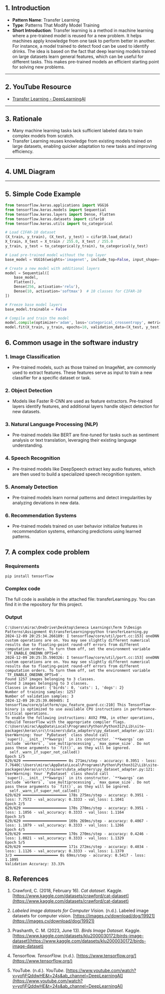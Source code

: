 ## 1. Introduction
- **Pattern Name**: Transfer Learning  
- **Type**: Patterns That Modify Model Training
- **Short Introduction**: Transfer learning is a method in machine learning where a pre-trained model is reused for a new problem. It helps machines apply knowledge from one task to perform better in another. For instance, a model trained to detect food can be used to identify drinks. The idea is based on the fact that deep learning models trained on large datasets learn general features, which can be useful for different tasks. This makes pre-trained models an efficient starting point for solving new problems.

---

## 2. YouTube Resource
- [Transfer Learning - DeepLearningAI](https://www.youtube.com/watch?v=yofjFQddwHE&t=24s&ab_channel=DeepLearningAI)

---

## 3. Rationale
- Many machine learning tasks lack sufficient labeled data to train complex models from scratch.  
- Transfer Learning reuses knowledge from existing models trained on large datasets, enabling quicker adaptation to new tasks and improving efficiency.

---

## 4. UML Diagram

---

## 5. Simple Code Example
```python
from tensorflow.keras.applications import VGG16
from tensorflow.keras.models import Sequential
from tensorflow.keras.layers import Dense, Flatten
from tensorflow.keras.datasets import cifar10
from tensorflow.keras.utils import to_categorical

# Load CIFAR-10 dataset
(X_train, y_train), (X_test, y_test) = cifar10.load_data()
X_train, X_test = X_train / 255.0, X_test / 255.0
y_train, y_test = to_categorical(y_train), to_categorical(y_test)

# Load pre-trained model without the top layer
base_model = VGG16(weights='imagenet', include_top=False, input_shape=(32, 32, 3))

# Create a new model with additional layers
model = Sequential([
    base_model,
    Flatten(),
    Dense(256, activation='relu'),
    Dense(10, activation='softmax')  # 10 classes for CIFAR-10
])

# Freeze base model layers
base_model.trainable = False

# Compile and train the model
model.compile(optimizer='adam', loss='categorical_crossentropy', metrics=['accuracy'])
model.fit(X_train, y_train, epochs=10, validation_data=(X_test, y_test))
```
## 6. Common usage in the software industry 
### 1. **Image Classification**
- Pre-trained models, such as those trained on ImageNet, are commonly used to extract features. These features serve as input to train a new classifier for a specific dataset or task.

### 2. **Object Detection**
- Models like Faster R-CNN are used as feature extractors. Pre-trained layers identify features, and additional layers handle object detection for new datasets.

### 3. **Natural Language Processing (NLP)**
- Pre-trained models like BERT are fine-tuned for tasks such as sentiment analysis or text translation, leveraging their existing language understanding.

### 4. **Speech Recognition**
- Pre-trained models like DeepSpeech extract key audio features, which are then used to build a specialized speech recognition system.

### 5. **Anomaly Detection**
- Pre-trained models learn normal patterns and detect irregularities by analyzing deviations in new data.

### 6. **Recommendation Systems**
- Pre-trained models trained on user behavior initialize features in recommendation systems, enhancing predictions using learned patterns.

## 7. A complex code problem
### Requirements
```
pip install tensorflow
```

### Complex code
The full code is available in the attached file: transferLearning.py. You can find it in the repository for this project.

### Output
```
C:\Users\mirac\OneDrive\Desktop\Seneca Learnings\Term 5\Design Patterns\Assignment 6\transferLearning>python transferLearning.py
2024-12-09 20:25:34.266189: I tensorflow/core/util/port.cc:153] oneDNN custom operations are on. You may see slightly different numerical results due to floating-point round-off errors from different computation orders. To turn them off, set the environment variable `TF_ENABLE_ONEDNN_OPTS=0`.
2024-12-09 20:25:35.590326: I tensorflow/core/util/port.cc:153] oneDNN custom operations are on. You may see slightly different numerical results due to floating-point round-off errors from different computation orders. To turn them off, set the environment variable `TF_ENABLE_ONEDNN_OPTS=0`.
Found 1257 images belonging to 3 classes.
Found 3 images belonging to 3 classes.
Classes in dataset: {'birds': 0, 'cats': 1, 'dogs': 2}
Number of training samples: 1257
Number of validation samples: 3
2024-12-09 20:25:39.069405: I tensorflow/core/platform/cpu_feature_guard.cc:210] This TensorFlow binary is optimized to use available CPU instructions in performance-critical operations.
To enable the following instructions: AVX2 FMA, in other operations, rebuild TensorFlow with the appropriate compiler flags.
C:\Users\mirac\AppData\Local\Programs\Python\Python312\Lib\site-packages\keras\src\trainers\data_adapters\py_dataset_adapter.py:121: UserWarning: Your `PyDataset` class should call `super().__init__(**kwargs)` in its constructor. `**kwargs` can include `workers`, `use_multiprocessing`, `max_queue_size`. Do not pass these arguments to `fit()`, as they will be ignored.
  self._warn_if_super_not_called()
Epoch 1/5
629/629 ━━━━━━━━━━━━━━━━━━━━ 0s 271ms/step - accuracy: 0.3951 - loss: 7.7640C:\Users\mirac\AppData\Local\Programs\Python\Python312\Lib\site-packages\keras\src\trainers\data_adapters\py_dataset_adapter.py:121: UserWarning: Your `PyDataset` class should call `super().__init__(**kwargs)` in its constructor. `**kwargs` can include `workers`, `use_multiprocessing`, `max_queue_size`. Do not pass these arguments to `fit()`, as they will be ignored.
  self._warn_if_super_not_called()
629/629 ━━━━━━━━━━━━━━━━━━━━ 178s 275ms/step - accuracy: 0.3951 - loss: 7.7572 - val_accuracy: 0.3333 - val_loss: 1.1041
Epoch 2/5
629/629 ━━━━━━━━━━━━━━━━━━━━ 170s 270ms/step - accuracy: 0.3951 - loss: 1.1056 - val_accuracy: 0.3333 - val_loss: 1.1164
Epoch 3/5
629/629 ━━━━━━━━━━━━━━━━━━━━ 169s 269ms/step - accuracy: 0.4067 - loss: 1.1079 - val_accuracy: 0.3333 - val_loss: 1.1266
Epoch 4/5
629/629 ━━━━━━━━━━━━━━━━━━━━ 170s 270ms/step - accuracy: 0.4246 - loss: 1.0821 - val_accuracy: 0.3333 - val_loss: 1.1329
Epoch 5/5
629/629 ━━━━━━━━━━━━━━━━━━━━ 171s 272ms/step - accuracy: 0.4034 - loss: 1.1126 - val_accuracy: 0.3333 - val_loss: 1.1370
3/3 ━━━━━━━━━━━━━━━━━━━━ 0s 69ms/step - accuracy: 0.5417 - loss: 1.1095
Validation Accuracy: 33.33%
```

## 8. References
1. Crawford, C. (2018, February 16). *Cat dataset*. Kaggle. [https://www.kaggle.com/datasets/crawford/cat-dataset](https://www.kaggle.com/datasets/crawford/cat-dataset)

2. *Labeled image datasets for Computer Vision.* (n.d.). Labeled image datasets for computer vision. [https://images.cv/download/dog/19921](https://images.cv/download/dog/19921)

3. Prashanth, C. M. (2023, June 13). *Birds Image Dataset*. Kaggle. [https://www.kaggle.com/datasets/klu2000030172/birds-image-dataset](https://www.kaggle.com/datasets/klu2000030172/birds-image-dataset)

4. Tensorflow. *TensorFlow.* (n.d.). [https://www.tensorflow.org/](https://www.tensorflow.org/)

5. YouTube. (n.d.). *YouTube.* [https://www.youtube.com/watch?v=yofjFQddwHE&t=24s&ab_channel=DeepLearningAI](https://www.youtube.com/watch?v=yofjFQddwHE&t=24s&ab_channel=DeepLearningAI)
